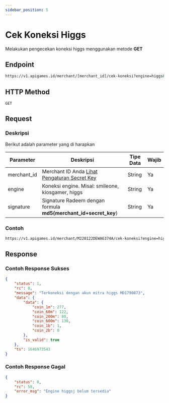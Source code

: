 ```yaml
---
sidebar_position: 5
---
```


# Cek Koneksi Higgs

Melakukan pengecekan koneksi higgs menggunakan metode **GET**


## Endpoint

```bash
https://v1.apigames.id/merchant/[merchant_id]/cek-koneksi?engine=higgs&signature=[signature_redeem]
```

## HTTP Method

```
GET
```

## Request

### Deskripsi

Berikut adalah parameter yang di harapkan

| Parameter   | Deskripsi                                                                                        | Tipe Data | Wajib |
| ----------- | ------------------------------------------------------------------------------------------------ | --------- | ----- |
| merchant_id | Merchant ID Anda [Lihat Pengaturan Secret Key](https://member.apigames.id/pengaturan/secret-key) | String    | Ya    |
| engine       | Koneksi engine. Misal: smileone, kiosgamer, higgs         | String    | Ya    |
| signature      | Signature Radeem dengan formula **md5(merchant_id+secret_key**)                                                                               | String    | Ya    |

### Contoh

```bash
https://v1.apigames.id/merchant/M220122DEWA6374A/cek-koneksi?engine=higgs&signature=e27e38e3f9gd78dfe93t2898b74982b9
```

## Response

### Contoh Response Sukses

```json
{
    "status": 1,
    "rc": 0,
    "message": "Terkoneksi dengan akun mitra higgs MD1790873",
    "data": {
        "data": {
            "coin_1m": 277,
            "coin_60m": 122,
            "coin_200m": 80,
            "coin_600m": 130,
            "coin_1b": 1,
            "coin_2b": 0
        },
        "is_valid": true
    },
    "ts": 1646973543
}
```

### Contoh Response Gagal

```json
{
    "status": 0,
    "rc": 50,
    "error_msg": "Engine higgsj belum tersedia"
}
```
